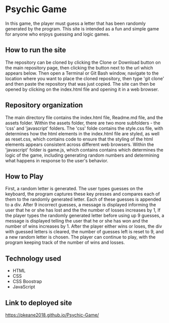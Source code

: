 # Psychic Game
In this game, the player must guess a letter that has been randomly generated by the program. This site is intended as a fun and simple game for anyone who enjoys guessing and logic games.

## How to run the site
The repository can be cloned by clicking the Clone or Download button on the main repository page, then clicking the button next to the url which appears below. Then open a Terminal or Git Bash window, navigate to the location where you want to place the cloned repository, then type 'git clone' and then paste the repository that was just copied. The site can then be opened by clicking on the index.html file and opening it in a web browser. 

## Repository organization
The main directory file contains the index.html file, Readme.md file, and the assets folder. Within the assets folder, there are two more subfolders - the 'css' and 'javascript' folders. The 'css' folde contains the style.css file, with determines how the html elements in the index.html file are styled, as well as reset.css, which contains code to ensure that the styling of the html elements appears consistent across different web browsers. Within the 'javascript' folder is game.js, which contains contains which determines the logic of the game, including generating random numbers and determining what happens in response to the user's behavior.

## How to Play
First, a random letter is generated. The user types guesses on the keyboard, the program captures these key presses and compares each of them to the randomly generated letter. Each of these guesses is appended to a div. After 9 incorrect guesses, a message is displayed informing the user that he or she has lost and the the number of losses increases by 1, If the player types the randomly generated letter before using up 9 guesses, a message is displayed telling the user that he or she has won and the number of wins increases by 1. After the player either wins or loses, the div with guessed letters is cleared, the number of guesses left is reset to 9, and a new random letter is chosen. The player can continue to play, with the program keeping track of the number of wins and losses. 

## Technology used
* HTML
* CSS
* CSS Boostrap
* JavaScript


## Link to deployed site
https://pkeane2018.github.io/Psychic-Game/
